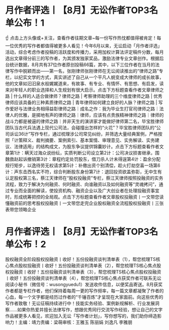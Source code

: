 # 月作者评选丨【8月】无讼作者TOP3名单公布！1

☝ 点击上方头像或+关注，查看作者往期文章~每一份写作热忱都值得被肯定！每一位优秀的写作者都值得被更多人看见！今年6月以来，无讼启动「月作者评选」活动，综合考虑作者投稿的活跃度和传播力，采用加权计算法评定稿件分数，每月选出文章得分前三的写作者，为其颁发独家奖品，激励法律专业文章创作。根据后台统计数据，8月共有37位作者原创投稿66篇，其中，以下三位作者在当月的法律写作中脱颖而出——第一名，张刚律师张刚律师在无讼阅读推出的“律师之路”专栏，以纪实文学的方式，真实讲述了自己从一个平凡人蜕变成大律师的成长故事，他的文章如汩汩泉水般娓娓道来，有故事、有专业、有情怀、有思想、有启发，读来对年轻人的职业选择和人生规划有很大启示。点击下方标题查看作者文章律师之路 | 什么样的人适合做律师？律师之路 | 考察律师助理的三个维度律师之路 | 优秀律师应该具备的三种素质律师之路 | 青年律师如何建立良好的人脉？律师之路 | 写作爱好与法律业务相得益彰律师之路｜成名之作：我为毕业生打官司律师之路｜法律人的优雅，是掷地有声的律师之路｜律师，应该有点贵族精神律师之路｜律师的战斗力都是被逼的律师之路｜并非天生的演讲家才能做好律师第二名，毕宝胜律师团队当古代兵法遇上现代公司法，会碰撞出怎样的“火花”？毕宝胜律师团队的“公司诉讼36计”写作专栏，通过梳理涉公司常见纠纷，并筛选大量经典案例，严格按照「计策释义、裁判摘要、案例索引、基本案情、审理意见、实务解读、实务建议、法律适用」的结构成文，为股东争议提供锦囊妙计。点击下方标题查看作者文章第1计：瞒天过海众说纷纭，实质判断公司设立第2计：公司决议损害继承，围魏救赵起诉撤销第3计：章程约定处罚股东，借刀杀人计未得逞第4计：盈余分配规行矩步，以逸待劳无权请求第5计：补缴出资个别清偿，趁火打劫空喜一场第6计：声东击西名实不符，综合判断股东身份第7计：退回投资欲盖弥彰，无中生有认定股权第三名，蔡江天律师在“股权投融资”专栏，蔡江天律师按照投融资的实务流程，致力于解决为何融资、何时融资、向谁融资以及如何融资等“灵魂拷问”，通过专业而全面的解读，使投资机构、融资企业以及广大创业者在处理投融资事宜时，形成统筹把控的全局观。点击下方标题查看作者文章股权投融资丨一文带您读懂融资前的思考股权投融资丨一文带您走完企业股权融资全流程股权投融资丨三张表带您领略企业

# 月作者评选丨【8月】无讼作者TOP3名单公布！2

股权融资全阶段股权投融资丨收好！五份投融资谈判清单表（1），帮您梳理TS核心焦点股权投融资丨收好！五份投融资谈判清单表（2），帮您梳理TS核心焦点股权投融资丨收好！五份投融资谈判清单表（3），帮您梳理TS核心焦点股权投融资丨收好！五份投融资谈判清单表（4），帮您梳理TS核心焦点获奖作者可联系无讼阅读小秘书（微信号：wusongyuedu1）发送收件信息，以便奖品寄送。8月获奖作者都是专栏作者，他们保持着每周一更的写作频率，每一篇文章都凝聚了作者的心血，每一个文字都是经历过作者的“千锤百炼”才呈现在大家面前。向这些优秀的写作者致敬！无讼征稿持续进行中！技能实务经验、案例新规解析、行业发展洞察……如果你热爱并擅长法律写作，想跟优秀同行交流写作经验，想让自己的文字作品被更多人看见，欢迎加入无讼「写作者计划」，写你想写的，我们助你缔造影响力！主编：靖力责编：梁萌审核：王雅玉 陈丽娟 刘逸凡 李雅朋

